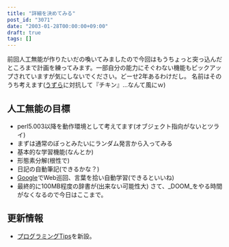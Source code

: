```yaml
---
title: "詳細を決めてみる"
post_id: "3071"
date: "2003-01-28T00:00:00+09:00"
draft: true
tags: []
---
```



前回人工無能が作りたいだの喚いてみましたので今回はもうちょっと突っ込んだところまで計画を練ってみます。一部自分の能力にそぐわない機能もピックアップされていますが気にしないでください。どーせ2年あるわけだし。 名前はそのうち考えます([うずら](http://www.din.or.jp/%7Eohzaki/uzura.htm)に対抗して『チキン』…なんて風にｗ)
## 人工無能の目標


  * perl5.003以降を動作環境として考えてます(オブジェクト指向がないとツライ)
  * まずは通常のぼっとみたいにランダム発言から入ってみる
  * 基本的な学習機能(なんとか)
  * 形態素分解(根性で)
  * 日記の自動筆記(できるかな？)
  * [Google](http://www.google.co.jp/)でWeb巡回、言葉を拾い自動学習(できるといいね)
  * 最終的に100MB程度の辞書が(出来ない可能性大)
さて、_DOOM_をやる時間がなくなるので今日はここまで。
## 更新情報


  * [プログラミングTips](/tag/tech)を新設。
